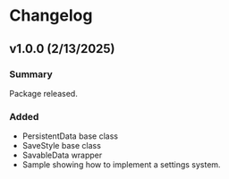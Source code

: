 # Changelog

## v1.0.0 (2/13/2025)

### Summary

Package released.

### Added

- PersistentData base class
- SaveStyle base class
- SavableData wrapper
- Sample showing how to implement a settings system.

